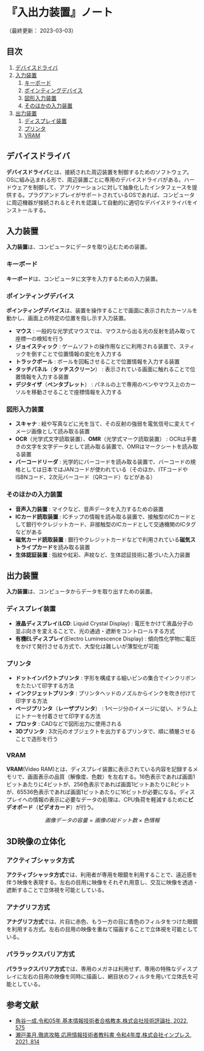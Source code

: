 # 『入出力装置』ノート

（最終更新： 2023-03-03）


## 目次

1. [デバイスドライバ](#デバイスドライバ)
1. [入力装置](#入力装置)
	1. [キーボード](#キーボード)
	1. [ポインティングデバイス](#ポインティングデバイス)
	1. [図形入力装置](#図形入力装置)
	1. [そのほかの入力装置](#そのほかの入力装置)
1. [出力装置](出力装置)
	1. [ディスプレイ装置](#ディスプレイ装置)
	1. [プリンタ](#プリンタ)
	1. [VRAM](#vram)


## デバイスドライバ

**デバイスドライバ**とは、接続された周辺装置を制御するためのソフトウェア。OSに組み込まれる形で、周辺装置ごとに専用のデバイスドライバがある。ハードウェアを制御して、アプリケーションに対して抽象化したインタフェースを提供する。プラグアンドプレイがサポートされているOSであれば、コンピュータに周辺機器が接続されるとそれを認識して自動的に適切なデバイスドライバをインストールする。


## 入力装置

**入力装置**は、コンピュータにデータを取り込むための装置。

### キーボード

**キーボード**は、コンピュータに文字を入力するための入力装置。

### ポインティングデバイス

**ポインティングデバイス**は、装置を操作することで画面に表示されたカーソルを動かし、画面上の特定の位置を指し示す入力装置。

- **マウス** : 一般的な光学式マウスでは、マウスから出る光の反射を読み取って座標一の検知を行う
- **ジョイスティック** : ゲームソフトの操作用などに利用される装置で、スティックを倒すことで位置情報の変化を入力する
- **トラックボール** : ボールを回転させることで位置情報を入力する装置
- **タッチパネル**（**タッチスクリーン**） : 表示されている画面に触れることで位置情報を入力する装置
- **デジタイザ**（**ペンタブレット**） : パネルの上で専用のペンやマウス上のカーソルを移動させることで座標情報を入力する

### 図形入力装置

- **スキャナ** : 絵や写真などに光を当て、その反射の強弱を電気信号に変えてイメージ画像として読み取る装置
- **OCR**（光学式文字読取装置）、**OMR**（光学式マーク読取装置） : OCRは手書きの文字を文字データとして読み取る装置で、OMRはマークシートを読み取る装置
- **バーコードリーダ** : 光学的にバーコードを読み取る装置で、バーコードの規格としては日本ではJANコードが使われている（そのほか、ITFコードやISBNコード、2次元バーコード（QRコード）などがある）

### そのほかの入力装置

- **音声入力装置** : マイクなど、音声データを入力するための装置
- **ICカード読取装置** : ICチップの情報を読み取る装置で、接触型のICカードとして銀行やクレジットカード、非接触型のICカードとして交通機関のICタグなどがある
- **磁気カード読取装置** : 銀行やクレジットカードなどで利用されている**磁気ストライプカード**を読み取る装置
- **生体認証装置** : 指紋や虹彩、声紋など、生体認証技術に基づいた入力装置


## 出力装置

**入力装置**は、コンピュータからデータを取り出すための装置。

### ディスプレイ装置

- **液晶ディスプレイ**(**LCD**: Liquid Crystal Display) : 電圧をかけて液晶分子の並ぶ向きを変えることで、光の通過・遮断をコントロールする方式
- **有機ELディスプレイ**(Electro Luminescence Display) : 傾向性化学物に電圧をかけて発行させる方式で、大型化は難しいが薄型化が可能

### プリンタ

- **ドットインパクトプリンタ** : 字形を構成する細いピンの集合でインクリボンをたたいて印字する方法
- **インクジェットプリンタ** : プリンタヘッドのノズルからインクを吹き付けて印字する方法
- **ページプリンタ**（**レーザプリンタ**） : 1ページ分のイメージに従い、ドラム上にトナーを付着させて印字する方法
- **プロッタ** : CADなどで図形出力に使用される
- **3Dプリンタ** : 3次元のオブジェクトを出力するプリンタで、順に積層させることで造形を行う

### VRAM

**VRAM**(Video RAM)とは、ディスプレイ装置に表示されている内容を記録するメモリで、画面表示の品質（解像度、色数）を左右する。16色表示であれば画面1ビットあたりに4ビットが、256色表示であれば画面1ビットあたりに8ビットが、65536色表示であれば画面1ビットあたりに16ビットが必要になる。ディスプレイへの情報の表示に必要なデータの処理は、CPU負荷を軽減するために**ビデオボード**（**ビデオカード**）が行う。

```math
画像データの容量 = 画像の総ドット数 \times 色情報
```


## 3D映像の立体化

### アクティブシャッタ方式

**アクティブシャッタ方式**では、利用者が専用を眼鏡を利用することで、遠近感を伴う映像を表現する。左右の目用に映像をそれぞれ用意し、交互に映像を透過・遮断することで立体視を可能としている。

### アナグリフ方式

**アナグリフ方式**では、片目に赤色、もう一方の目に青色のフィルタをつけた眼鏡を利用する方式。左右の目用の映像を重ねて描画することで立体視を可能としている。

### パララックスバリア方式

**パララックスバリア方式**では、専用のメガネは利用せず、専用の特殊なディスプレイに左右の目用の映像を同時に描画し、網目状のフィルタを用いて立体氏を可能としている。


## 参考文献

- [角谷一成.令和05年 基本情報技術者合格教本.株式会社技術評論社, 2022, 575](https://gihyo.jp/book/2022/978-4-297-13164-7)
- [瀬戸美月.徹底攻略 応用情報技術者教科書 令和4年度.株式会社インプレス, 2021, 814](https://book.impress.co.jp/books/1121101057)
